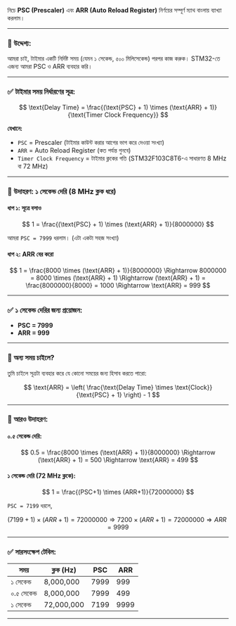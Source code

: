  নিচে **PSC (Prescaler)** এবং **ARR (Auto Reload Register)** নির্ণয়ের সম্পূর্ণ ম্যাথ বাংলায় ব্যাখ্যা করলাম।

---

### 🎯 উদ্দেশ্য:

আমরা চাই, টাইমার একটি নির্দিষ্ট সময় (যেমন ১ সেকেন্ড, ৫০০ মিলিসেকেন্ড) পরপর কাজ করুক। STM32-তে এজন্য আমরা PSC ও ARR ব্যবহার করি।

---

### ✅ টাইমার সময় নির্ধারণের সূত্র:

$$
\text{Delay Time} = \frac{(\text{PSC} + 1) \times (\text{ARR} + 1)}{\text{Timer Clock Frequency}}
$$

**যেখানে:**

* `PSC` = Prescaler (টাইমার কাউন্ট করার আগের ভাগ করে দেওয়া সংখ্যা)
* `ARR` = Auto Reload Register (কত পর্যন্ত গুনবে)
* `Timer Clock Frequency` = টাইমার ক্লকের গতি (STM32F103C8T6-এ সাধারণত 8 MHz বা 72 MHz)

---

### 🧮 উদাহরণ: ১ সেকেন্ড দেরি (8 MHz ক্লক ধরে)

#### ধাপ ১: সূত্রে বসাও

$$
1 = \frac{(\text{PSC} + 1) \times (\text{ARR} + 1)}{8000000}
$$

আমরা `PSC = 7999` ধরলাম। (এটা একটা সহজ সংখ্যা)

#### ধাপ ২: ARR বের করো

$$
1 = \frac{8000 \times (\text{ARR} + 1)}{8000000}
\Rightarrow 8000000 = 8000 \times (\text{ARR} + 1)
\Rightarrow (\text{ARR} + 1) = \frac{8000000}{8000} = 1000
\Rightarrow \text{ARR} = 999
$$

---

### ✅ ১ সেকেন্ড দেরির জন্য প্রয়োজন:

* **PSC = 7999**
* **ARR = 999**

---

### 🔁 অন্য সময় চাইলে?

তুমি চাইলে সূত্রটা ব্যবহার করে যে কোনো সময়ের জন্য হিসাব করতে পারো:

$$
\text{ARR} = \left( \frac{\text{Delay Time} \times \text{Clock}}{\text{PSC} + 1} \right) - 1
$$

---

### 🧠 আরও উদাহরণ:

#### ০.৫ সেকেন্ড দেরি:

$$
0.5 = \frac{8000 \times (\text{ARR} + 1)}{8000000}
\Rightarrow (\text{ARR} + 1) = 500
\Rightarrow \text{ARR} = 499
$$

#### ১ সেকেন্ড দেরি (72 MHz ক্লকে):

$$
1 = \frac{(PSC+1) \times (ARR+1)}{72000000}
$$

`PSC = 7199` ধরলে,

$$
(7199+1) \times (ARR+1) = 72000000
\Rightarrow 7200 \times (ARR+1) = 72000000
\Rightarrow ARR = 9999
$$

---

### ✅ সারসংক্ষেপ টেবিল:

| সময়         | ক্লক (Hz)  | PSC  | ARR  |
| ----------- | ---------- | ---- | ---- |
| ১ সেকেন্ড   | 8,000,000  | 7999 | 999  |
| ০.৫ সেকেন্ড | 8,000,000  | 7999 | 499  |
| ১ সেকেন্ড   | 72,000,000 | 7199 | 9999 |

---


